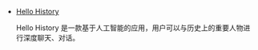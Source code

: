 - [Hello History](https://mp.weixin.qq.com/s/rEZBKaQt9_uTIv0-_nSBXQ)

    Hello History 是一款基于人工智能的应用，用户可以与历史上的重要人物进行深度聊天、对话。
